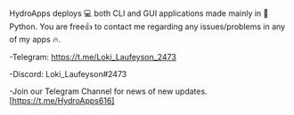 HydroApps deploys 💻 both CLI and GUI applications made mainly in 🐍 Python. You are free👍 to contact me regarding any issues/problems in any of my apps 🔥. 

-Telegram: https://t.me/Loki_Laufeyson_2473 

-Discord: Loki_Laufeyson#2473

-Join our Telegram Channel for news of new updates. [https://t.me/HydroApps616]

<!--
**HydroApps/HydroApps** is a ✨ _special_ ✨ repository because its `README.md` (this file) appears on your GitHub profile.
-->
